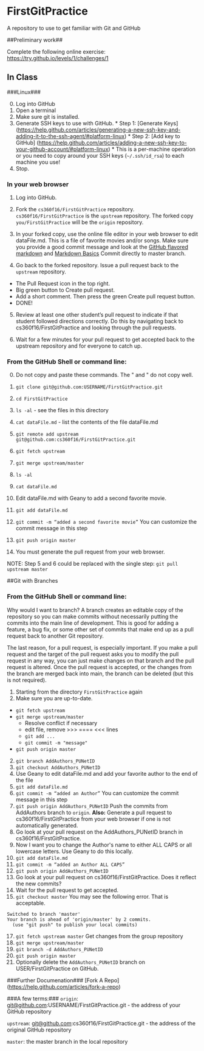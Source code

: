 FirstGitPractice
================

A repository to use to get familiar with Git and GitHub


##Preliminary work##

Complete the following online exercise: https://try.github.io/levels/1/challenges/1

## In Class ##

###Linux###

  0. Log into GitHub
  0. Open a terminal
  1. Make sure git is installed.
  2. Generate SSH keys to use with GitHub.
    * Step 1: [Generate Keys] (https://help.github.com/articles/generating-a-new-ssh-key-and-adding-it-to-the-ssh-agent/#platform-linux)
    * Step 2: [Add key to GitHub] (https://help.github.com/articles/adding-a-new-ssh-key-to-your-github-account/#platform-linux) 
    * This is a per-machine operation or you need to copy around your SSH keys (`~/.ssh/id_rsa`) to each machine you use!
  3. Stop.


### In your web browser ###
1. Log into GitHub.

2. Fork the `cs360f16/FirstGitPractice` repository.  `cs360f16/FirstGitPractice` is the `upstream` repository.  The forked copy `you/FirstGitPractice` will be the `origin` repository.

3. In your forked copy, use the online file editor in your web browser to edit dataFile.md.
This is a file of favorite movies and/or songs.  Make sure you provide a good commit message and look at the [GitHub flavored markdown](https://help.github.com/articles/github-flavored-markdown) and [Markdown Basics](https://help.github.com/articles/markdown-basics)  Commit directly to master branch.

4. Go back to the forked repository. Issue a pull request back to the `upstream`  repository.  
  * The Pull Request icon in the top right.  
  * Big green button to Create pull request.  
  * Add a short comment. Then press the green Create pull request button.
  * DONE!

5. Review at least one other student’s pull request to indicate if that student followed directions correctly.   Do this by navigating back to cs360f16/FirstGitPractice and looking through the pull requests.

6. Wait for a few minutes for your pull request to get accepted back to the upstream repository and for everyone to catch up.

### From the GitHub Shell or command line: ###
0. Do not copy and paste these commands.  The " and " do not copy well.

1. `git clone git@github.com:USERNAME/FirstGitPractice.git`

2. `cd FirstGitPractice`
  2. `ls -al` - see the files in this directory
  2. `cat dataFile.md` -  list the contents of the file dataFile.md
 

3. `git remote add upstream git@github.com:cs360f16/FirstGitPractice.git`

4. `git fetch upstream`

5. `git merge upstream/master`
  5. `ls -al`
  5. `cat dataFile.md`

6. Edit dataFile.md with Geany to add a second favorite movie.

7. `git add dataFile.md`

8. `git commit -m “added a second favorite movie”`
You can customize the commit message in this step

9. `git push origin master`

10. You must generate the pull request from your web browser.

NOTE: Step 5 and 6 could be replaced with the single step:
`git pull upstream master`


##Git with Branches

### From the GitHub Shell or command line: ###
Why would I want to branch?  A branch creates an editable copy of the repository so you can make commits without necessarily putting the commits into the main line of development.  This is good for adding a feature, a bug fix, or some other set of commits that make end up as a pull request back to another Git repository.  

The last reason, for a pull request, is especially important.  If you make a pull request and the target of the pull request asks you to modify the pull request in any way, you can just make changes on that branch and the pull request is altered.  Once the pull request is accepted, or the changes from the branch are merged back into main, the branch can be deleted (but this is not required).

1. Starting from the directory `FirstGitPractice` again
2. Make sure you are up-to-date.
  * `git fetch upstream`
  * `git merge upstream/master`
    * Resolve conflict if necessary
    * edit file, remove >>> ==== <<< lines
    * `git add ...`
    * `git commit -m "message" `
  * `git push origin master`
2. `git branch AddAuthors_PUNetID`
3. `git checkout AddAuthors_PUNetID`
4. Use Geany to edit dataFile.md and add your favorite author to the end of the file
5. `git add dataFile.md`
8. `git commit -m “added an Author”`
You can customize the commit message in this step
9. `git push origin AddAuthors_PUNetID` Push the commits from AddAuthors branch to `origin`.  **Also:** Generate a pull request to cs360f16/FirstGitPractice from your web browser if one is not automatically generated.
10. Go look at your pull request on the AddAuthors_PUNetID branch in cs360f16/FirstGitPractice.
11. Now I want you to change the Author's name to either ALL CAPS or all lowercase letters.  Use Geany to do this locally.
12. `git add dataFile.md`
13. `git commit -m “added an Author ALL CAPS”`
14. `git push origin AddAuthors_PUNetID`
15. Go look at your pull request on cs360f16/FirstGitPractice.  Does it reflect the new commits?  
16. Wait for the pull request to get accepted.
16. `git checkout master`  You may see the following error. That is acceptable.
```
Switched to branch 'master'
Your branch is ahead of 'origin/master' by 2 commits.
  (use "git push" to publish your local commits)
```
17. `git fetch upstream master` Get changes from the group repository
18. `git merge upstream/master`
18. `git branch -d AddAuthors_PUNetID`
19. `git push origin master`
20. Optionally delete the `AddAuthors_PUNetID` branch on USER/FirstGitPractice on GitHub.


###Further Documenation###
[Fork A Repo] (https://help.github.com/articles/fork-a-repo)

###A few terms:###
`origin`: git@github.com:USERNAME/FirstGitPractice.git - the address of your GitHub repository

`upstream`: git@github.com:cs360f16/FirstGitPractice.git - the address of the original GitHub repository

`master`: the master branch in the local repository

